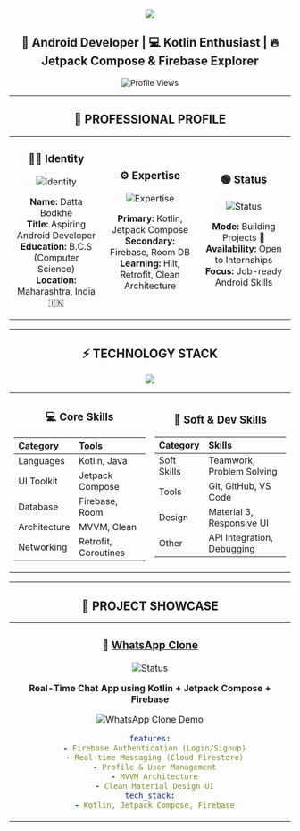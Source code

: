 <div align="center">

<img src="https://capsule-render.vercel.app/api?type=waving&color=gradient&customColorList=0,2,6,12&height=200&section=header&text=DATTA%20BODKHE&fontSize=45&fontColor=ffffff&animation=fadeIn&fontAlign=60"/>

## 🚀 Android Developer | 💻 Kotlin Enthusiast | 🔥 Jetpack Compose & Firebase Explorer

![Profile Views](https://komarev.com/ghpvc/?username=dattabodkhe&style=for-the-badge&color=0e75b6&label=PROFILE+VIEWS)

</div>

---

<div align="center">

## 👤 **PROFESSIONAL PROFILE**

</div>

<table width="100%">
<tr>
<td align="center" width="33%">

### 👨‍💻 **Identity**
![Identity](https://img.shields.io/badge/Role-Android%20Developer-0A84FF?style=for-the-badge&logo=android&logoColor=white)

**Name:** Datta Bodkhe  
**Title:** Aspiring Android Developer  
**Education:** B.C.S (Computer Science)  
**Location:** Maharashtra, India 🇮🇳  

</td>
<td align="center" width="33%">

### ⚙️ **Expertise**
![Expertise](https://img.shields.io/badge/Expertise-Intermediate-success?style=for-the-badge&logo=target&logoColor=white)

**Primary:** Kotlin, Jetpack Compose  
**Secondary:** Firebase, Room DB  
**Learning:** Hilt, Retrofit, Clean Architecture  

</td>
<td align="center" width="33%">

### 🟢 **Status**
![Status](https://img.shields.io/badge/Status-Active-brightgreen?style=for-the-badge&logo=power&logoColor=white)

**Mode:** Building Projects 💪  
**Availability:** Open to Internships  
**Focus:** Job-ready Android Skills  

</td>
</tr>
</table>

---

<div align="center">

## ⚡ **TECHNOLOGY STACK**

</div>

<p align="center">
  <img src="https://skillicons.dev/icons?i=kotlin,androidstudio,firebase,sqlite,git,github,vscode" />
</p>

<table width="100%">
<tr>
<td align="center" width="50%">

### 💻 **Core Skills**
| Category | Tools |
|:---|:---|
| Languages | Kotlin, Java |
| UI Toolkit | Jetpack Compose |
| Database | Firebase, Room |
| Architecture | MVVM, Clean |
| Networking | Retrofit, Coroutines |

</td>
<td align="center" width="50%">

### 🧠 **Soft & Dev Skills**
| Category | Skills |
|:---|:---|
| Soft Skills | Teamwork, Problem Solving |
| Tools | Git, GitHub, VS Code |
| Design | Material 3, Responsive UI |
| Other | API Integration, Debugging |

</td>
</tr>
</table>

---

<div align="center">

## 📱 **PROJECT SHOWCASE**

</div>

<table width="100%">
<tr>
<td width="50%" align="center">

### 💬 **[WhatsApp Clone](https://github.com/dattabodkhe/WhatsappClone)**
![Status](https://img.shields.io/badge/Status-COMPLETED-brightgreen?style=for-the-badge&logo=android)

**Real-Time Chat App using Kotlin + Jetpack Compose + Firebase**

![WhatsApp Clone Demo](https://media.giphy.com/media/v1.Y2lkPTc5MGI3NjExYnhvYzA0eDZjb24zOWRjZHlueXc4MTI1ejlwcDB1YTZjajEyYjkyaSZlcD12MV9naWZzX3NlYXJjaCZjdD1n/pPbcqcLelFmj6/giphy.gif) <!-- Replace with actual GIF of your app -->

```yaml
features:
  - Firebase Authentication (Login/Signup)
  - Real-time Messaging (Cloud Firestore)
  - Profile & User Management
  - MVVM Architecture
  - Clean Material Design UI
tech_stack:
  - Kotlin, Jetpack Compose, Firebase
